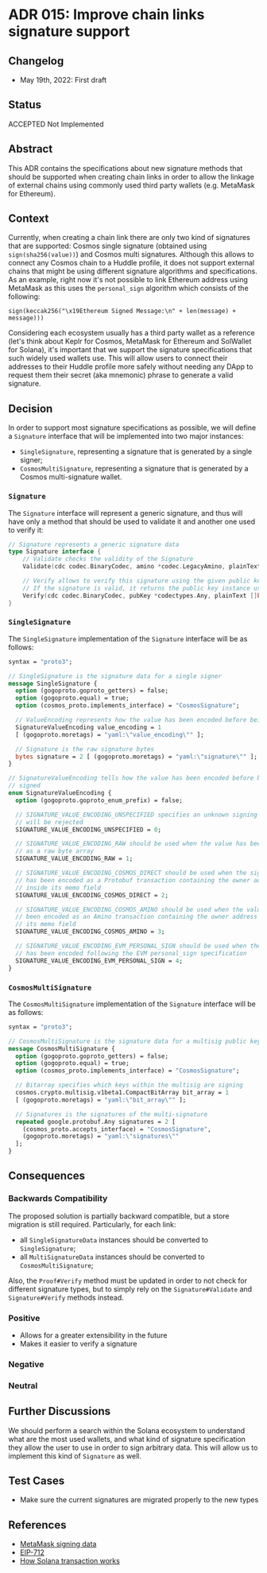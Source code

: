 # ADR 015: Improve chain links signature support

## Changelog

- May 19th, 2022: First draft

## Status

ACCEPTED Not Implemented

## Abstract

This ADR contains the specifications about new signature methods that should be supported when creating chain links in order to allow the linkage of external chains using commonly used third party wallets (e.g. MetaMask for Ethereum).    


## Context

Currently, when creating a chain link there are only two kind of signatures that are supported: Cosmos single signature (obtained using `sign(sha256(value))`) and Cosmos multi signatures. Although this allows to connect any Cosmos chain to a Huddle profile, it does not support external chains that might be using different signature algorithms and specifications. As an example, right now it's not possible to link Ethereum address using MetaMask as this uses the `personal_sign` algorithm which consists of the following: 

```
sign(keccak256("\x19Ethereum Signed Message:\n" + len(message) + message)))
```

Considering each ecosystem usually has a third party wallet as a reference (let's think about Keplr for Cosmos, MetaMask for Ethereum and SolWallet for Solana), it's important that we support the signature specifications that such widely used wallets use. This will allow users to connect their addresses to their Huddle profile more safely without needing any DApp to request them their secret (aka mnemonic) phrase to generate a valid signature.       

## Decision

In order to support most signature specifications as possible, we will define a `Signature` interface that will be implemented into two major instances: 

- `SingleSignature`, representing a signature that is generated by a single signer;
- `CosmosMultiSignature`, representing a signature that is generated by a Cosmos multi-signature wallet.

### `Signature`

The `Signature` interface will represent a generic signature, and thus will have only a method that should be used to validate it and another one used to verify it: 

```go
// Signature represents a generic signature data
type Signature interface {
    // Validate checks the validity of the Signature
    Validate(cdc codec.BinaryCodec, amino *codec.LegacyAmino, plainText []byte, owner string) error

    // Verify allows to verify this signature using the given public key against the given plain text.
    // If the signature is valid, it returns the public key instance used to verify it
    Verify(cdc codec.BinaryCodec, pubKey *codectypes.Any, plainText []byte) (cryptotypes.PubKey, error)
}

```

### `SingleSignature`

The `SingleSignature` implementation of the `Signature` interface will be as follows: 

```protobuf
syntax = "proto3";

// SingleSignature is the signature data for a single signer
message SingleSignature {
  option (gogoproto.goproto_getters) = false;
  option (gogoproto.equal) = true;
  option (cosmos_proto.implements_interface) = "CosmosSignature";

  // ValueEncoding represents how the value has been encoded before being signed
  SignatureValueEncoding value_encoding = 1
  [ (gogoproto.moretags) = "yaml:\"value_encoding\"" ];

  // Signature is the raw signature bytes
  bytes signature = 2 [ (gogoproto.moretags) = "yaml:\"signature\"" ];
}

// SignatureValueEncoding tells how the value has been encoded before being
// signed
enum SignatureValueEncoding {
  option (gogoproto.goproto_enum_prefix) = false;

  // SIGNATURE_VALUE_ENCODING_UNSPECIFIED specifies an unknown signing mode and
  // will be rejected
  SIGNATURE_VALUE_ENCODING_UNSPECIFIED = 0;

  // SIGNATURE_VALUE_ENCODING_RAW should be used when the value has been signed
  // as a raw byte array
  SIGNATURE_VALUE_ENCODING_RAW = 1;

  // SIGNATURE_VALUE_ENCODING_COSMOS_DIRECT should be used when the signed value
  // has been encoded as a Protobuf transaction containing the owner address
  // inside its memo field
  SIGNATURE_VALUE_ENCODING_COSMOS_DIRECT = 2;

  // SIGNATURE_VALUE_ENCODING_COSMOS_AMINO should be used when the value has
  // been encoded as an Amino transaction containing the owner address inside
  // its memo field
  SIGNATURE_VALUE_ENCODING_COSMOS_AMINO = 3;

  // SIGNATURE_VALUE_ENCODING_EVM_PERSONAL_SIGN should be used when the value
  // has been encoded following the EVM personal_sign specification
  SIGNATURE_VALUE_ENCODING_EVM_PERSONAL_SIGN = 4;
}
```

### `CosmosMultiSignature`

The `CosmosMultiSignature` implementation of the `Signature` interface will be as follows:

```protobuf
syntax = "proto3";

// CosmosMultiSignature is the signature data for a multisig public key
message CosmosMultiSignature {
  option (gogoproto.goproto_getters) = false;
  option (gogoproto.equal) = true;
  option (cosmos_proto.implements_interface) = "CosmosSignature";

  // Bitarray specifies which keys within the multisig are signing
  cosmos.crypto.multisig.v1beta1.CompactBitArray bit_array = 1
  [ (gogoproto.moretags) = "yaml:\"bit_array\"" ];

  // Signatures is the signatures of the multi-signature
  repeated google.protobuf.Any signatures = 2 [
    (cosmos_proto.accepts_interface) = "CosmosSignature",
    (gogoproto.moretags) = "yaml:\"signatures\""
  ];
}
```

## Consequences

### Backwards Compatibility

The proposed solution is partially backward compatible, but a store migration is still required. Particularly, for each link:
- all `SingleSignatureData` instances should be converted to `SingleSignature`; 
- all `MultiSignatureData` instances should be converted to `CosmosMultiSignature`;

Also, the `Proof#Verify` method must be updated in order to not check for different signature types, but to simply rely on the `Signature#Validate` and `Signature#Verify` methods instead.

### Positive

- Allows for a greater extensibility in the future 
- Makes it easier to verify a signature

### Negative

### Neutral

## Further Discussions

We should perform a search within the Solana ecosystem to understand what are the most used wallets, and what kind of signature specification they allow the user to use in order to sign arbitrary data. This will allow us to implement this kind of `Signature` as well. 

## Test Cases

- Make sure the current signatures are migrated properly to the new types

## References

- [MetaMask signing data](https://docs.metamask.io/guide/signing-data.html)
- [EIP-712](https://eips.ethereum.org/EIPS/eip-712)
- [How Solana transaction works](https://medium.com/@asmiller1989/solana-transactions-in-depth-1f7f7fe06ac2)